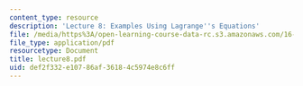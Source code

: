 ```yaml
---
content_type: resource
description: 'Lecture 8: Examples Using Lagrange''s Equations'
file: /media/https%3A/open-learning-course-data-rc.s3.amazonaws.com/16-61-aerospace-dynamics-spring-2003/def2f332e10786af36184c5974e8c6ff_lecture8.pdf
file_type: application/pdf
resourcetype: Document
title: lecture8.pdf
uid: def2f332-e107-86af-3618-4c5974e8c6ff
---
```

